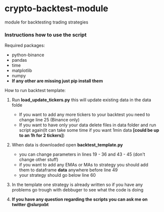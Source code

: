 # crypto-backtest-module
 module for backtesting trading strategies
 
 <h3>Instructions how to use the script</h3>
 
 <p>Required packages:<p>
 <ul>
   <li>python-binance</li>
   <li>pandas</li>
   <li>time</li>
   <li>matplotlib</li>
   <li>numpy</li>
   <li><b>If any other are missing just pip install them</b></li>
 </ul>
 
 <p>How to run backtest template:</p>
 
1. Run <b>load_update_tickers.py</b> this will update existing data in the data folde
     - If you want to add any more tickers to your backtest you need to change line 25 (Binance only)
     - If you want to have only your data delete files in data folder and run script again(It can take some time if you want 1min data <b>[could be up to an 1h for 2 tickers]</b>)
     
2. When data is downloaded  open <b>backtest_template.py</b>
   - you can change parameters in lines 19 - 36 and 43 - 45 (don't change other stuff)
   - if you want to add any EMAs or MAs to strategy you should add them to dataframe <b>data</b> anywhere before line 49
   - your strategy should go below line 60
   
3. In the template one strategy is already written so if you have any problems go trough with debbuger to see what the code is doing
4. <b>If you have any question regarding the scripts you can ask me on twitter @slurpxbt</b>

  
 
